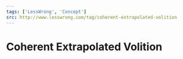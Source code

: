 ```yaml
---
tags: ['LessWrong', 'Concept']
src: http://www.lesswrong.com/tag/coherent-extrapolated-volition
---
```


# Coherent Extrapolated Volition
